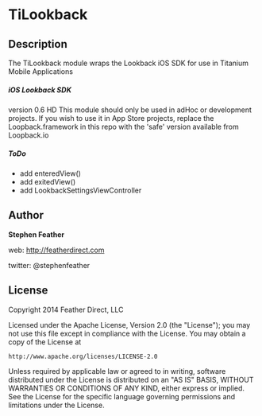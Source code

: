 # TiLookback
## Description

The TiLookback module wraps the Lookback iOS SDK for use in Titanium Mobile Applications

##### iOS Lookback SDK
version 0.6 HD
This module should only be used in adHoc or development projects.  If you wish to use it in App Store projects, replace the Loopback.framework in this repo with the 'safe' version available from Loopback.io

##### ToDo

* add enteredView()
* add exitedView()
* add LookbackSettingsViewController

## Author

**Stephen Feather**

web: http://featherdirect.com

twitter: @stephenfeather


## License

Copyright 2014 Feather Direct, LLC

Licensed under the Apache License, Version 2.0 (the "License");
you may not use this file except in compliance with the License.
You may obtain a copy of the License at

    http://www.apache.org/licenses/LICENSE-2.0

Unless required by applicable law or agreed to in writing, software
distributed under the License is distributed on an "AS IS" BASIS,
WITHOUT WARRANTIES OR CONDITIONS OF ANY KIND, either express or implied.
See the License for the specific language governing permissions and
limitations under the License.